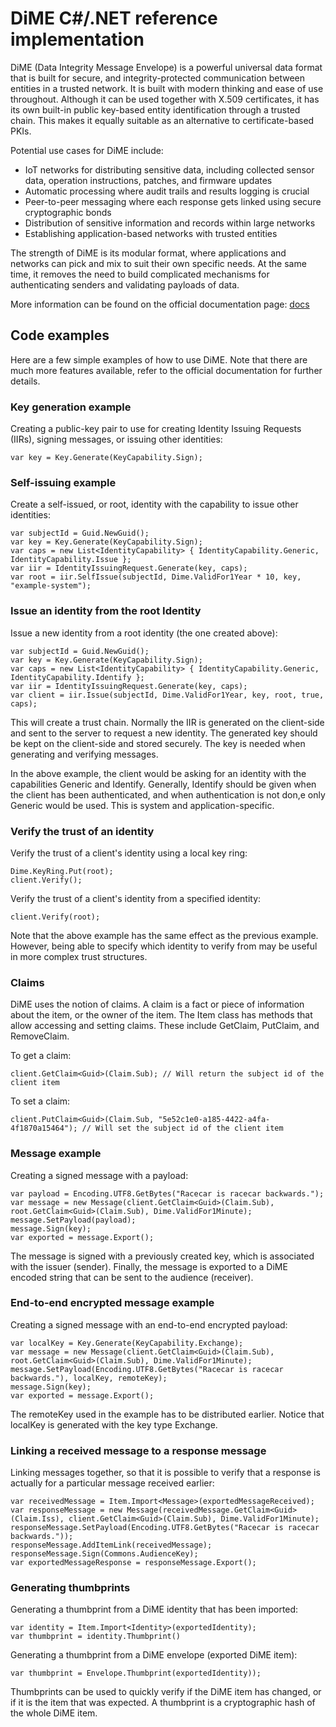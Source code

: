 # DiME C#/.NET reference implementation

DiME (Data Integrity Message Envelope) is a powerful universal data format that is built for secure, and integrity-protected communication between entities in a trusted network. It is built with modern thinking and ease of use throughout. Although it can be used together with X.509 certificates, it has its own built-in public key-based entity identification through a trusted chain. This makes it equally suitable as an alternative to certificate-based PKIs.

Potential use cases for DiME include:

- IoT networks for distributing sensitive data, including collected sensor data, operation instructions, patches, and firmware updates
- Automatic processing where audit trails and results logging is crucial
- Peer-to-peer messaging where each response gets linked using secure cryptographic bonds
- Distribution of sensitive information and records within large networks
- Establishing application-based networks with trusted entities

The strength of DiME is its modular format, where applications and networks can pick and mix to suit their own specific needs. At the same time, it removes the need to build complicated mechanisms for authenticating senders and validating payloads of data.

More information can be found on the official documentation page: [docs](https://docs.dimeformat.io)

## Code examples

Here are a few simple examples of how to use DiME. Note that there are much more features available, refer to the official documentation for further details.

### Key generation example

Creating a public-key pair to use for creating Identity Issuing Requests (IIRs), signing messages, or issuing other identities:

```
var key = Key.Generate(KeyCapability.Sign);
```

### Self-issuing example

Create a self-issued, or root, identity with the capability to issue other identities:

```
var subjectId = Guid.NewGuid();
var key = Key.Generate(KeyCapability.Sign);            
var caps = new List<IdentityCapability> { IdentityCapability.Generic, IdentityCapability.Issue };
var iir = IdentityIssuingRequest.Generate(key, caps);
var root = iir.SelfIssue(subjectId, Dime.ValidFor1Year * 10, key, "example-system");
```

### Issue an identity from the root Identity

Issue a new identity from a root identity (the one created above):

```
var subjectId = Guid.NewGuid();
var key = Key.Generate(KeyCapability.Sign);
var caps = new List<IdentityCapability> { IdentityCapability.Generic, IdentityCapability.Identify };
var iir = IdentityIssuingRequest.Generate(key, caps);
var client = iir.Issue(subjectId, Dime.ValidFor1Year, key, root, true, caps);
```

This will create a trust chain. Normally the IIR is generated on the client-side and sent to the server to request a new identity. The generated key should be kept on the client-side and stored securely. The key is needed when generating and verifying messages.

In the above example, the client would be asking for an identity with the capabilities Generic and Identify. Generally, Identify should be given when the client has been authenticated, and when authentication is not don,e only Generic would be used. This is system and application-specific.

### Verify the trust of an identity

Verify the trust of a client's identity using a local key ring:

```
Dime.KeyRing.Put(root);
client.Verify();
```

Verify the trust of a client's identity from a specified identity:

```
client.Verify(root);
```

Note that the above example has the same effect as the previous example. However, being able to specify which identity to verify from may be useful in more complex trust structures.

### Claims

DiME uses the notion of claims. A claim is a fact or piece of information about the item, or the owner of the item. The Item class has methods that allow accessing and setting claims. These include GetClaim, PutClaim, and RemoveClaim.

To get a claim:
```
client.GetClaim<Guid>(Claim.Sub); // Will return the subject id of the client item
```

To set a claim:
```
client.PutClaim<Guid>(Claim.Sub, "5e52c1e0-a185-4422-a4fa-4f1870a15464"); // Will set the subject id of the client item
```

### Message example

Creating a signed message with a payload:

```
var payload = Encoding.UTF8.GetBytes("Racecar is racecar backwards.");
var message = new Message(client.GetClaim<Guid>(Claim.Sub), root.GetClaim<Guid>(Claim.Sub), Dime.ValidFor1Minute);
message.SetPayload(payload);
message.Sign(key);
var exported = message.Export();
```

The message is signed with a previously created key, which is associated with the issuer (sender). Finally, the message is exported to a DiME encoded string that can be sent to the audience (receiver).

### End-to-end encrypted message example

Creating a signed message with an end-to-end encrypted payload:

```
var localKey = Key.Generate(KeyCapability.Exchange);
var message = new Message(client.GetClaim<Guid>(Claim.Sub), root.GetClaim<Guid>(Claim.Sub), Dime.ValidFor1Minute);
message.SetPayload(Encoding.UTF8.GetBytes("Racecar is racecar backwards."), localKey, remoteKey);
message.Sign(key);
var exported = message.Export();
```

The remoteKey used in the example has to be distributed earlier. Notice that localKey is generated with the key type Exchange.

### Linking a received message to a response message

Linking messages together, so that it is possible to verify that a response is actually for a particular message received earlier:

```
var receivedMessage = Item.Import<Message>(exportedMessageReceived);
var responseMessage = new Message(receivedMessage.GetClaim<Guid>(Claim.Iss), client.GetClaim<Guid>(Claim.Sub), Dime.ValidFor1Minute);
responseMessage.SetPayload(Encoding.UTF8.GetBytes("Racecar is racecar backwards."));
responseMessage.AddItemLink(receivedMessage);
responseMessage.Sign(Commons.AudienceKey);
var exportedMessageResponse = responseMessage.Export();
```

### Generating thumbprints

Generating a thumbprint from a DiME identity that has been imported:

```
var identity = Item.Import<Identity>(exportedIdentity);
var thumbprint = identity.Thumbprint()
```

Generating a thumbprint from a DiME envelope (exported DiME item):

```
var thumbprint = Envelope.Thumbprint(exportedIdentity));
```

Thumbprints can be used to quickly verify if the DiME item has changed, or if it is the item that was expected. A thumbprint is a cryptographic hash of the whole DiME item.
